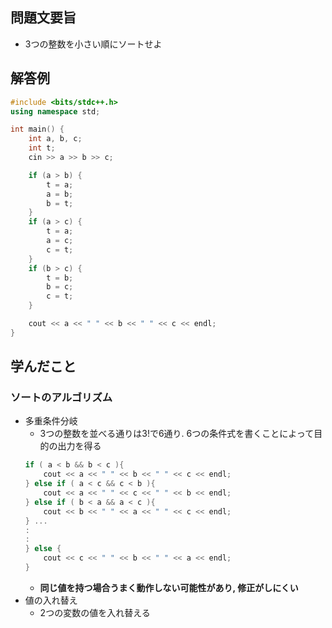 ## 問題文要旨
- 3つの整数を小さい順にソートせよ
## 解答例
```cpp
#include <bits/stdc++.h>
using namespace std;

int main() {
	int a, b, c;
	int t;
	cin >> a >> b >> c;

	if (a > b) {
		t = a;
		a = b;
		b = t;
	}
	if (a > c) {
		t = a;
		a = c;
		c = t;
	}
	if (b > c) {
		t = b;
		b = c;
		c = t;
	}

	cout << a << " " << b << " " << c << endl;
}
```
## 学んだこと
### ソートのアルゴリズム
- 多重条件分岐
    - 3つの整数を並べる通りは3!で6通り. 6つの条件式を書くことによって目的の出力を得る
    ```cpp
    if ( a < b && b < c ){
        cout << a << " " << b << " " << c << endl;
    } else if ( a < c && c < b ){
        cout << a << " " << c << " " << b << endl;
    } else if ( b < a && a < c ){
        cout << b << " " << a << " " << c << endl;
    } ...
    :
    :			 
    } else {
        cout << c << " " << b << " " << a << endl;
    }
    ```
    - **同じ値を持つ場合うまく動作しない可能性があり, 修正がしにくい**
- 値の入れ替え
    - 2つの変数の値を入れ替える